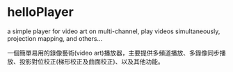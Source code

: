 helloPlayer
===========

a simple player for video art on multi-channel, play videos simultaneously, projection mapping, and others...

一個簡單易用的錄像藝術(video art)播放器，主要提供多頻道播放、多錄像同步播放、投影對位校正(梯形校正及曲面校正)、以及其他功能。